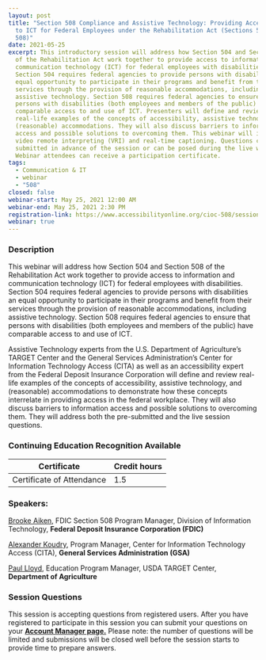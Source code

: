 ```yaml
---
layout: post
title: "Section 508 Compliance and Assistive Technology: Providing Accessibility
  to ICT for Federal Employees under the Rehabilitation Act (Sections 504 and
  508)"
date: 2021-05-25
excerpt: This introductory session will address how Section 504 and Section 508
  of the Rehabilitation Act work together to provide access to information and
  communication technology (ICT) for federal employees with disabilities.
  Section 504 requires federal agencies to provide persons with disabilities an
  equal opportunity to participate in their programs and benefit from their
  services through the provision of reasonable accommodations, including
  assistive technology. Section 508 requires federal agencies to ensure that
  persons with disabilities (both employees and members of the public) have
  comparable access to and use of ICT. Presenters will define and review
  real-life examples of the concepts of accessibility, assistive technology, and
  (reasonable) accommodations. They will also discuss barriers to information
  access and possible solutions to overcoming them. This webinar will include
  video remote interpreting (VRI) and real-time captioning. Questions can be
  submitted in advance of the session or can be posed during the live webinar.
  Webinar attendees can receive a participation certificate.
tags:
  - Communication & IT
  - webinar
  - "508"
closed: false
webinar-start: May 25, 2021 12:00 AM
webinar-end: May 25, 2021 2:30 PM
registration-link: https://www.accessibilityonline.org/cioc-508/session/?id=110922
webinar: true
---
```

### Description

This webinar will address how Section 504 and Section 508 of the Rehabilitation Act work together to provide access to information and communication technology (ICT) for federal employees with disabilities. Section 504 requires federal agencies to provide persons with disabilities an equal opportunity to participate in their programs and benefit from their services through the provision of reasonable accommodations, including assistive technology. Section 508 requires federal agencies to ensure that persons with disabilities (both employees and members of the public) have comparable access to and use of ICT. 


Assistive Technology experts from the U.S. Department of Agriculture’s TARGET Center and the General Services Administration’s Center for Information Technology Access (CITA) as well as an accessibility expert from the Federal Deposit Insurance Corporation will define and review real-life examples of the concepts of accessibility, assistive technology, and (reasonable) accommodations to demonstrate how these concepts interrelate in providing access in the federal workplace. They will also discuss barriers to information access and possible solutions to overcoming them. They will address both the pre-submitted and the live session questions.

### Continuing Education Recognition Available

| **Certificate**           | **Credit hours** |
| ------------------------- | ---------------- |
| Certificate of Attendance | 1.5              |

### Speakers:

[Brooke Aiken](https://www.accessibilityonline.org/speakers/speaker.aspx?id=10711), FDIC Section 508 Program Manager, Division of Information Technology, **Federal Deposit Insurance Corporation (FDIC)**



[Alexander Koudry](https://www.accessibilityonline.org/speakers/speaker.aspx?id=10513), Program Manager, Center for Information Technology Access (CITA), **General Services Administration (GSA)**



[Paul Lloyd](https://www.accessibilityonline.org/speakers/speaker.aspx?id=10869), Education Program Manager, USDA TARGET Center, **Department of Agriculture**

### Session Questions

This session is accepting questions from registered users. After you have registered to participate in this session you can submit your questions on your **[Account Manager page.](https://www.accessibilityonline.org/cioc-508/accountManager/18899/session/110879#questions)** Please note: the number of questions will be limited and submissions will be closed well before the session starts to provide time to prepare answers.